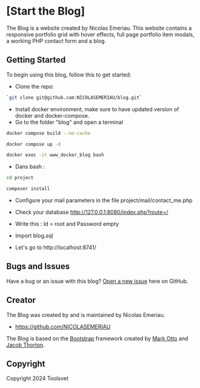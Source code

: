 # [Start the Blog]

The Blog is a website created by Nicolas Emeriau. This website contains a responsive portfolio grid with hover effects, full page portfolio item modals, a working PHP contact form and a blog.

## Getting Started

To begin using this blog, follow this to get started:
* Clone the repo: 
```sh
`git clone git@github.com:NICOLASEMERIAU/blog.git`
```
* Install docker environment, make sure to have updated version of docker and docker-compose.
* Go to the folder "blog" and open a terminal
```sh
docker compose build --no-cache
```
```sh
docker compose up -d
```
```sh
docker exec -it www_docker_blog bash
```
* Dans bash :
```sh
cd project
```
```sh
composer install
```
* Configure your mail parameters in the file project/mail/contact_me.php

* Check your database http://127.0.0.1:8080/index.php?route=/
* Write this : Id = root and Password empty
* Import blog.sql
* Let's go to http://localhost:8741/

## Bugs and Issues

Have a bug or an issue with this blog? [Open a new issue](https://github.com/NICOLASEMERIAU/blog/issues/new) here on GitHub.

## Creator

The Blog was created by and is maintained by Nicolas Emeriau.

* https://github.com/NICOLASEMERIAU

The Blog is based on the [Bootstrap](http://getbootstrap.com/) framework created by [Mark Otto](https://twitter.com/mdo) and [Jacob Thorton](https://twitter.com/fat).

## Copyright

Copyright 2024 Toolsvet
